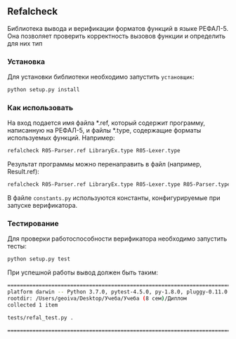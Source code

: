 ## Refalcheck
Библиотека вывода и верификации форматов функций в языке РЕФАЛ-5. Она позволяет проверить корректность вызовов функции и определить для них тип

### Установка
Для установки библиотеки необходимо запустить `установщик`:
```bash
python setup.py install
```

### Как использовать
На вход подается имя файла *.ref, который содержит программу, написанную на РЕФАЛ-5, и файлы *.type, содержащие форматы используемых функций. Например:
```bash
refalcheck R05-Parser.ref LibraryEx.type R05-Lexer.type
```
Результат программы можно перенаправить в файл (например, Result.ref):
```bash
refalcheck R05-Parser.ref LibraryEx.type R05-Lexer.type R05-Parser.type >Result.ref
```
В файле `constants.py` используются константы, конфигурируемые при запуске верификатора.

### Тестирование
Для проверки работоспособности верификатора необходимо запустить тесты:
```bash
python setup.py test
```
При успешной работы вывод должен быть таким:
```bash
======================================================================================== test session starts ========================================================================================
platform darwin -- Python 3.7.0, pytest-4.5.0, py-1.8.0, pluggy-0.11.0
rootdir: /Users/geoiva/Desktop/Учеба/Учеба (8 сем)/Диплом
collected 1 item                                                                                                                                                                                    

tests/refal_test.py .                                                                                                                                                                         [100%]

===================================================================================== 1 passed in 0.37 seconds ======================================================================================
```
